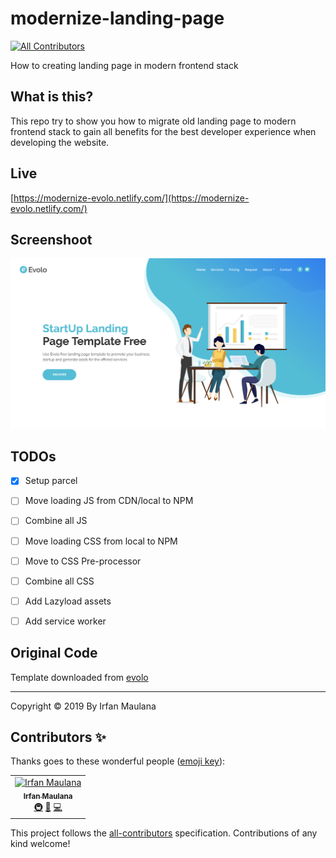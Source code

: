 # modernize-landing-page
[![All Contributors](https://img.shields.io/badge/all_contributors-1-orange.svg?style=flat-square)](#contributors)

How to creating landing page in modern frontend stack

## What is this?

This repo try to show you how to migrate old landing page to modern frontend stack to gain all benefits for the best developer experience when developing the website.

## Live

[https://modernize-evolo.netlify.com/](https://modernize-evolo.netlify.com/)

## Screenshoot

![](screenshoot.png)

## TODOs

- [x] Setup parcel
- [ ] Move loading JS from CDN/local to NPM
- [ ] Combine all JS
- [ ] Move loading CSS from local to NPM
- [ ] Move to CSS Pre-processor
- [ ] Combine all CSS
- [ ] Add Lazyload assets
- [ ] Add service worker


## Original Code

Template downloaded from [evolo](https://onepagelove.com/evolo)

---

Copyright © 2019 By Irfan Maulana
## Contributors ✨

Thanks goes to these wonderful people ([emoji key](https://allcontributors.org/docs/en/emoji-key)):

<!-- ALL-CONTRIBUTORS-LIST:START - Do not remove or modify this section -->
<!-- prettier-ignore -->
<table>
  <tr>
    <td align="center"><a href="https://www.mazipan.xyz/"><img src="https://avatars0.githubusercontent.com/u/7221389?v=4" width="100px;" alt="Irfan Maulana"/><br /><sub><b>Irfan Maulana</b></sub></a><br /><a href="#infra-mazipan" title="Infrastructure (Hosting, Build-Tools, etc)">🚇</a> <a href="https://github.com/mazipan/modernize-landing-page/issues?q=author%3Amazipan" title="Bug reports">🐛</a> <a href="https://github.com/mazipan/modernize-landing-page/commits?author=mazipan" title="Code">💻</a></td>
  </tr>
</table>

<!-- ALL-CONTRIBUTORS-LIST:END -->

This project follows the [all-contributors](https://github.com/all-contributors/all-contributors) specification. Contributions of any kind welcome!